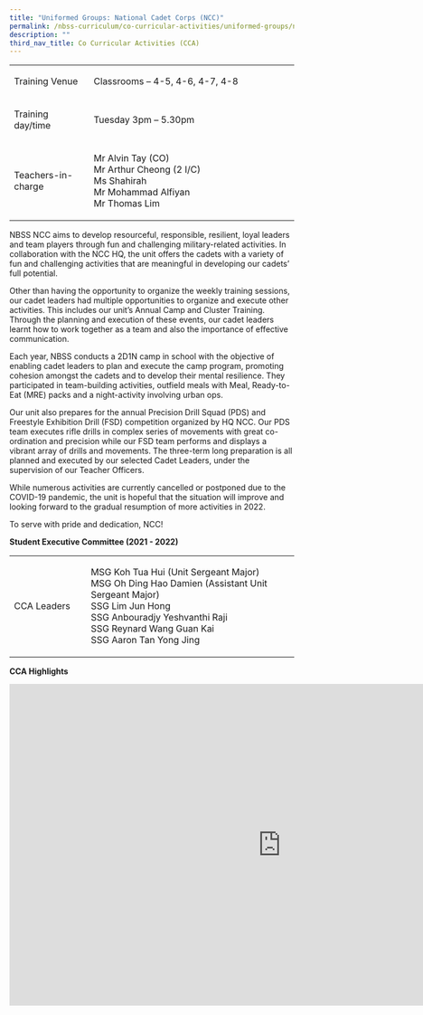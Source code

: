 ```yaml
---
title: "Uniformed Groups: National Cadet Corps (NCC)"
permalink: /nbss-curriculum/co-curricular-activities/uniformed-groups/national-cadet-corps-ncc/
description: ""
third_nav_title: Co Curricular Activities (CCA)
---
```

<table width="0">
<tbody>
<tr>
<td width="144">
<p>Training Venue</p>
</td>
<td width="456">
<p>Classrooms – 4-5, 4-6, 4-7, 4-8</p>
</td>
</tr>
<tr>
<td width="144">
<p>Training day/time</p>
</td>
<td width="456">
<p>Tuesday 3pm &ndash; 5.30pm</p>
</td>
</tr>
<tr>
<td width="144">
<p>Teachers-in-charge</p>
</td>
<td width="456">
<p>Mr Alvin Tay (CO)<br />Mr Arthur Cheong (2 I/C)<br />Ms Shahirah<br />Mr Mohammad Alfiyan<br />Mr Thomas Lim</p>
</td>
</tr>
</tbody>
</table>
<p>NBSS NCC aims to develop resourceful, responsible, resilient, loyal leaders and team players through fun and challenging military-related activities. In collaboration with the NCC HQ, the unit offers the cadets with a variety of fun and challenging activities that are meaningful in developing our cadets&rsquo; full potential.</p>
<p>Other than having the opportunity to organize the weekly training sessions, our cadet leaders had multiple opportunities to organize and execute other activities. This includes our unit&rsquo;s Annual Camp and Cluster Training. Through the planning and execution of these events, our cadet leaders learnt how to work together as a team and also the importance of effective communication.</p>
<p>Each year, NBSS conducts a 2D1N camp in school with the objective of enabling cadet leaders to plan and execute the camp program, promoting cohesion amongst the cadets and to develop their mental resilience. They participated in team-building activities, outfield meals with Meal, Ready-to-Eat (MRE) packs and a night-activity involving urban ops.</p>
<p>Our unit also prepares for the annual Precision Drill Squad (PDS) and Freestyle Exhibition Drill (FSD) competition organized by HQ NCC. Our PDS team executes rifle drills in complex series of movements with great co-ordination and precision while our FSD team performs and displays a vibrant array of drills and movements. The three-term long preparation is all planned and executed by our selected Cadet Leaders, under the supervision of our Teacher Officers.</p>
<p>While numerous activities are currently cancelled or postponed due to the COVID-19 pandemic, the unit is hopeful that the situation will improve and looking forward to the gradual resumption of more activities in 2022.&nbsp;</p>
<p>To serve with pride and dedication, NCC!</p>
<p><strong>Student Executive Committee (2021 - 2022)</strong></p>
<table width="0">
<tbody>
<tr>
<td width="144">
<p>CCA Leaders</p>
</td>
<td width="456">
<p>MSG Koh Tua Hui (Unit Sergeant Major)<br />MSG Oh Ding Hao Damien (Assistant Unit Sergeant Major)<br />SSG Lim Jun Hong<br />SSG Anbouradjy Yeshvanthi Raji<br />SSG&nbsp;Reynard Wang Guan Kai<br />SSG Aaron Tan Yong Jing</p>
</td>
</tr>
</tbody>
</table>
<p><strong>CCA Highlights</strong></p>
<iframe src="https://docs.google.com/presentation/d/e/2PACX-1vRxvhqYa6xUv7fheQL5vze7MplbR1L7n3hOMXoz6Nr6O4q-ogWHNG_NJQ517cfgdKBEZqHtNagkGiOG/embed?start=false&loop=false&delayms=10000" frameborder="0" width="960" height="569" allowfullscreen="true"></iframe>